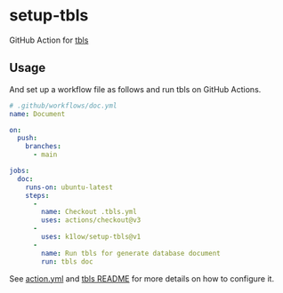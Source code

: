 # setup-tbls

GitHub Action for [tbls](https://github.com/k1LoW/tbls)

## Usage

And set up a workflow file as follows and run tbls on GitHub Actions.

``` yaml
# .github/workflows/doc.yml
name: Document

on:
  push:
    branches:
      - main

jobs:
  doc:
    runs-on: ubuntu-latest
    steps:
      -
        name: Checkout .tbls.yml
        uses: actions/checkout@v3
      -
        uses: k1low/setup-tbls@v1
      -
        name: Run tbls for generate database document
        run: tbls doc
```

See [action.yml](action.yml) and [tbls README](https://github.com/k1LoW/tbls) for more details on how to configure it.
